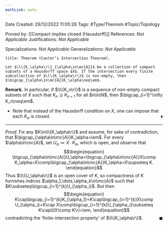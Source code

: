 ```yaml
---
mathLink: auto
---
```


<div class="topSpace"></div>

Date Created: 29/12/2022 11:05:26
Tags: #Type/Theorem #Topic/Topology

Proved by: [[Compact implies closed (Hausdorff)]]
References: <i>Not Applicable</i>
Justifications: <i>Not Applicable</i>

Specializations: <i>Not Applicable</i>
Generalizations: <i>Not Applicable</i>

``` ad-Theorem
title: Theorem (Cantor’s Intersection Theorem).

Let $\l\{K_\alpha\r\}_{\alpha\in\mc{A}}$ be a collection of compact subsets of a Hausdorff space $X$. If the intersection every finite subcollection of $\l\{K_\alpha\r\}$ is non-empty, then $\bigcap_{\alpha\in\mc{A}}K_\alpha\neq\em$.

```

<b>Remark.</b> In particular, if $\l\{K_n\r\}$ is a sequence of non-empty compact subsets of $X$ such that $K_n\supseteq K_{n+1}$ for all $n\in\N$, then $\bigcap_{i=1}^\infty K_n\neq\em$.
* Note that instead of the Hausdorff condition on $X$, one can impose that each $K_\alpha$ is closed.<span style="float:right;">$\blacklozenge$</span>

---

<i>Proof.</i> Fix any $K\in\l\{K_\alpha\r\}$ and assume, for sake of contradiction, that $\bigcap_{\alpha\in\mc{A}}K_\alpha=\em$. For every $\alpha\in\mc{A}$, set $U_\alpha\coloneqq X\comp K_\alpha$, which is open, and observe that
$$\begin{equation}
    \bigcup_{\alpha\in\mc{A}}U_\alpha=\bigcup_{\alpha\in\mc{A}}X\comp K_\alpha=X\comp\bigcap_{\alpha\in\mc{A}}K_\alpha=X\supseteq K.
\end{equation}$$
Thus $\l\{U_\alpha\r\}$ is an open cover of $K$, so compactness of $K$ furnishes indices $\alpha_1,\dots,\alpha_k\in\mc{A}$ such that $K\subseteq\bigcup_{i=1}^{k}U_{\alpha_i}$. But then
$$\begin{equation}
    K\cap\bigcap_{i=1}^{k}K_{\alpha_1}=K\cap\bigcap_{i=1}^{k}X\comp U_{\alpha_i}=K\cap X\comp\bigcup_{i=1}^{k}U_{\alpha_i}\subseteq K\cap\l(X\comp K\r)=\em,
\end{equation}$$
contradicting the ‘finite-intersection property’ of $\l\{K_\alpha\r\}$.<span style="float:right;">$\blacksquare$</span>
